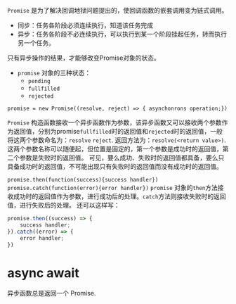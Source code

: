 `Promise` 是为了解决回调地狱问题提出的，使回调函数的嵌套调用变为链式调用。

- 同步：任务各阶段必须连续执行，知道该任务完成
- 异步：任务各阶段不必连续执行，可以执行到某一个阶段挂起任务，转而执行另一个任务。

只有异步操作的结果，才能够改变Promise对象的状态。
- `promise` 对象的三种状态：
	- `pending`
	- `fullfilled`
	- `rejected`

`promise = new Promise((resolve, reject) => { asynchonrons operation;})`

`Promise` 构造函数接收一个异步函数作为参数，该异步函数又可以接收两个参数作为返回值，分别为promise`fullfilled`时的返回值和`rejected`时的返回值，一般将这两个参数命名为：`resolve` `reject`. 返回方法为：`resolve(<return value>)`. 这两个参数名称可以随便起，但位置是固定的，第一个参数是成功时的返回值，第二个参数是失败时的返回值。 可见，要么成功、失败时的返回值都具备，要么只具备成功时的返回值，不可能出现只有失败时的返回值而没有成功时的返回值。

`promise.then(function(success){success handler})` 
`promise.catch(function(error){error handler})`
`promise`  对象的`then`方法接收成功时的返回值作为参数，进行成功后的处理。`catch`方法则接收失败时的返回值，进行失败后的处理。
还可以这样写：
```Javascript
promise.then((success) => {
	success handler;
}).catch((error) => {
	error handler;
})
```


# async await
异步函数总是返回一个 Promise.

